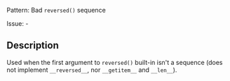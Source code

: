 Pattern: Bad `reversed()` sequence

Issue: -

## Description

Used when the first argument to `reversed()` built-in isn't a sequence (does not implement `__reversed__`, nor `__getitem__` and `__len__`).
